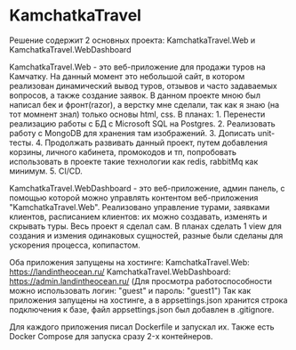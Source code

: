 # KamchatkaTravel
Решение содержит 2 основных проекта: KamchatkaTravel.Web и KamchatkaTravel.WebDashboard

KamchatkaTravel.Web - это веб-приложение для продажи туров на Камчатку. На данный момент это небольшой сайт, в котором реализован динамический вывод туров, отзывов и часто задаваемых вопросов, а также создание заявок.
В данном проекте мною был написал бек и фронт(razor), а верстку мне сделали, так как я знаю (на тот момнент знал) только основы html, css.
  В планах:
    1. Перенести реализацию работы с БД с Microsoft SQL на Postgres.
    2. Реализовать работу с MongoDB для хранения там изображений.
    3. Дописать unit-тесты.
    4. Продолжать развивать данный проект, путем добавления корзины, личного кабинета, промокодов и тп, попробовать использовать в проекте такие технологии как redis, rabbitMq как минимум.
    5. CI/CD.

KamchatkaTravel.WebDashboard - это веб-приложение, админ панель, с помощью которой можно управлять контентом веб-приложения "KamchatkaTravel.Web".
Реализовано управление турами, заявками клиентов, расписанием клиентов: их можно создавать, изменять и скрывать туры. Весь проект я сделал сам.
В планах сделать 1 view для создания и измения одинаковых сущностей, разные были сделаны для ускорения процесса, копипастом.

Оба приложения запущены на хостинге:
KamchatkaTravel.Web: https://landintheocean.ru/
KamchatkaTravel.WebDashboard: https://admin.landintheocean.ru/ (Для просмотра работоспособности можно использовать логин: "guest" и пароль: "guest1")
Так как приложения запущены на хостинге, а в appsettings.json хранится строка подключения к базе, файл appsettings.json был добавлен в .gitignore.

Для каждого приложения писал Dockerfile и запускал их. Также есть Docker Compose для запуска сразу 2-x контейнеров.
